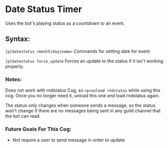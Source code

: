 # Date Status Timer
Uses the bot's playing status as a countdown to an event.
## Syntax:
`[p]datestatus <month|day|name>` Commands for setting date for event

`[p]datestatus force_update` Forces an update to the status if it isn't working
properly.
### Notes:
Does not work with rndstatus Cog, so `<p>unload rndstatus` while using this
cog. Once you no longer need it, unload this one and load rndstatus again.

The status only changes when someone sends a message, so the status won't
change if there are no messages being sent in any guild channel that the bot
can read.
### Future Goals For This Cog:
- Not require a user to send message in order to update